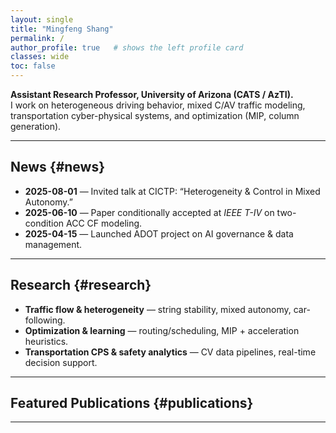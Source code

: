 ```yaml
---
layout: single
title: "Mingfeng Shang"
permalink: /
author_profile: true   # shows the left profile card
classes: wide
toc: false
---
```


**Assistant Research Professor, University of Arizona (CATS / AzTI).**  
I work on heterogeneous driving behavior, mixed C/AV traffic modeling, transportation cyber-physical systems, and optimization (MIP, column generation).

---

## News {#news}

- **2025-08-01** — Invited talk at CICTP: “Heterogeneity & Control in Mixed Autonomy.”  
- **2025-06-10** — Paper conditionally accepted at *IEEE T-IV* on two-condition ACC CF modeling.  
- **2025-04-15** — Launched ADOT project on AI governance & data management.

---

## Research {#research}

- **Traffic flow & heterogeneity** — string stability, mixed autonomy, car-following.  
- **Optimization & learning** — routing/scheduling, MIP + acceleration heuristics.  
- **Transportation CPS & safety analytics** — CV data pipelines, real-time decision support.

---

## Featured Publications {#publications}



---
